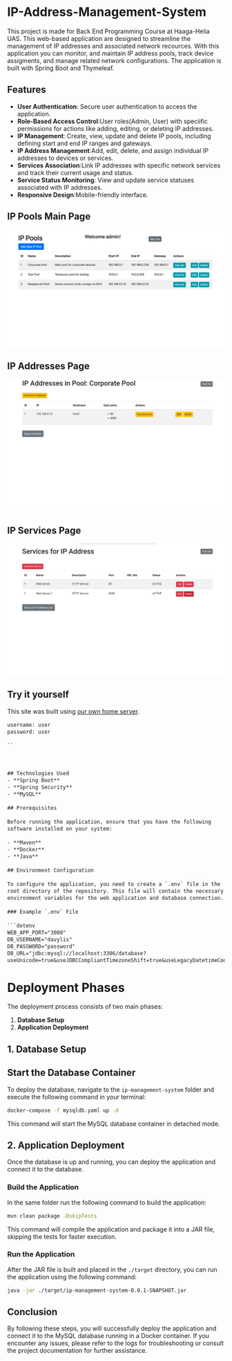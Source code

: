# IP-Address-Management-System
This project is made for Back End Programming Course at Haaga-Helia UAS. This web-based application are designed to streamline the management of IP addresses and associated network recources. With this application you can monitor, and maintain IP address pools, track device assigments, and manage related network configurations. The application is built with Spring Boot and Thymeleaf.

## Features
- **User Authentication**: Secure user authentication to access the application.
- **Role-Based Access Control**:User roles(Admin, User) with speciific permissions for actions like adding, editing, or deleting IP addresses.
- **IP Management**: Create, view, update and delete IP pools, including defining start and end IP ranges and gateways.
- **IP Address Management**:Add, edit, delete, and assign individual IP addresses to devices or services.
- **Services Association**:Link IP addresses with specific network services and track their current usage and status.
- **Service Status Monitoring**: View and update service statuses associated with IP addresses.
- **Responsive Design**:Mobile-friendly interface.

## IP Pools Main Page

![IP Pools main screen](./assets/ippools.png)

## IP Addresses Page

![IP Addresses screen](./assets/ipaddresses.png)

## IP Services Page

![IP Addresses screen](./assets/ipservices.png)

## Try it yourself
This site was built using [our own home server](https://ipms.tylencloud.com/login).

```
username: user
password: user

``



## Technologies Used
- **Spring Boot**
- **Spring Security**
- **MySQL**

## Prerequisites

Before running the application, ensure that you have the following software installed on your system:

- **Maven**
- **Docker**
- **Java**

## Environment Configuration

To configure the application, you need to create a `.env` file in the root directory of the repository. This file will contain the necessary environment variables for the web application and database connection.

### Example `.env` File

```dotenv
WEB_APP_PORT="3000"
DB_USERNAME="davylis"
DB_PASSWORD="password"
DB_URL="jdbc:mysql://localhost:3306/database?useUnicode=true&useJDBCCompliantTimezoneShift=true&useLegacyDatetimeCode=false&serverTimezone=UTC"
```

# Deployment Phases

The deployment process consists of two main phases:

1. **Database Setup**
2. **Application Deployment**

## 1. Database Setup

## Start the Database Container

To deploy the database, navigate to the `ip-management-system` folder and execute the following command in your terminal:

```bash
docker-compose -f mysqldb.yaml up -d
```

This command will start the MySQL database container in detached mode.

## 2. Application Deployment

Once the database is up and running, you can deploy the application and connect it to the database.

### Build the Application

In the same folder run the following command to build the application:

```bash
mvn clean package -DskipTests
```

This command will compile the application and package it into a JAR file, skipping the tests for faster execution.

### Run the Application

After the JAR file is built and placed in the `./target` directory, you can run the application using the following command:

```bash
java -jar ./target/ip-management-system-0.0.1-SNAPSHOT.jar
```

## Conclusion

By following these steps, you will successfully deploy the application and connect it to the MySQL database running in a Docker container. If you encounter any issues, please refer to the logs for troubleshooting or consult the project documentation for further assistance.


